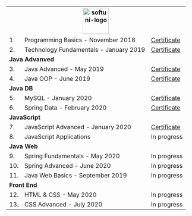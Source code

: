 <div style="font-size:30px">
<table>
<tr>
  <th colspan="3">
      <img src="https://softuni.bg/content/images/svg-logos/software-university-logo.svg" height="70px" alt="softuni-logo">
  </th>
</tr>
<tr>
    <td>1.</td>
    <td>Programming Basics - November 2018</td>
    <td>
      <a target="_blank" href="https://softuni.bg/certificates/details/61920/c61c3ccc">Certificate</a>
    </td>
  </tr>
  <tr>
    <td>2.</td>
    <td>Technology Fundamentals - January 2019</td>
    <td>
      <a target="_blank" href="https://softuni.bg/certificates/details/65615/b8f50808">Certificate</a>
    </td>
   </tr>
  
  <tr><td colspan=3><b>Java Advanved</b></td></tr>
  <tr>
    <td>3.</td>
    <td>Java Advanced - May 2019</td>
    <td>
      <a href="https://softuni.bg/certificates/details/67986/38bb9c72">Certificate</a>
    </td>
  </tr>
  <tr>
    <td>4.</td>
    <td>Java OOP - June 2019</td>
    <td>
      <a href="https://softuni.bg/certificates/details/69455/fd5e2196">Certificate</a>
    </td>
  </tr>
  
  <tr><td colspan="3"><b>Java DB</b></td></tr>
  <tr>
    <td>5.</td>
    <td>MySQL - January 2020</td>
    <td>
        <a href="https://softuni.bg/certificates/details/78885/9d8b4768">Certificate</a>
    </td>
  </tr>
  <tr>
    <td>6.</td>
    <td>Spring Data - February 2020</td>
    <td>
        <a href="https://softuni.bg/certificates/details/79018/75381bf1">Certificate</a>
    </td>
  </tr>
   
  <tr><td colspan="3"><b>JavaScript</b></td></tr>
  <tr>
    <td>7.</td>
    <td>JavaScript Advanced - January 2020</td>
    <td>
      <a href="https://softuni.bg/certificates/details/81300/1f718b13">Certificate</a>
    </td>
  </tr>
  <tr>
    <td>8.</td>
    <td>JavaScript Applications</td>
    <td>
        In progress
    </td>
  </tr>
  
  <tr><td colspan="2"><b>Java Web</b></td></tr>
    <tr>
    <td>9.</td>
    <td>Spring Fundamentals - May 2020 </td>
    <td>
        In progress
    </td>
  </tr>
  <tr>
    <td>10.</td>
    <td>Spring Advanced - June 2020 </td>
    <td>
        In progress
    </td>
  </tr>
  <tr>
    <td>11.</td>
    <td>Java Web Basics - September 2019 </td>
    <td>
        In progress
    </td>
  </tr>
  
  <tr><td colspan="3"><b>Front End</b></td></tr>
  <tr>
    <td>12.</td>
    <td>HTML & CSS - May 2020 </td>
    <td>
        In progress
    </td>
  </tr>
  <tr>
    <td>13.</td>
    <td>CSS Advanced - July 2020</td>
    <td>
        In progress
    </td>
  </tr>
  
</table>
</div>
